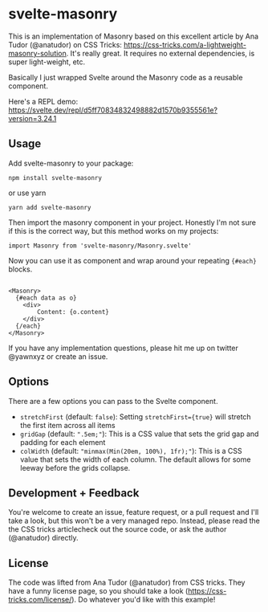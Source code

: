 # svelte-masonry

This is an implementation of Masonry based on this excellent article by Ana Tudor (@anatudor) on CSS Tricks: https://css-tricks.com/a-lightweight-masonry-solution. It's really great. It requires no external dependencies, is super light-weight, etc.

Basically I just wrapped Svelte around the Masonry code as a reusable component.

Here's a REPL demo: https://svelte.dev/repl/d5ff70834832498882d1570b9355561e?version=3.24.1





## Usage

Add svelte-masonry to your package:

```
npm install svelte-masonry
```

or use yarn

```
yarn add svelte-masonry
```

Then import the masonry component in your project. Honestly I'm not sure if this is the correct way, but this method works on my projects:

```
import Masonry from 'svelte-masonry/Masonry.svelte'
```

Now you can use it as component and wrap around your repeating `{#each}` blocks.


```

<Masonry>
  {#each data as o}
    <div>
    	Content: {o.content}
    </div>
  {/each}
</Masonry>

``` 

If you have any implementation questions, please hit me up on twitter @yawnxyz or create an issue.





## Options

There are a few options you can pass to the Svelte component.

- `stretchFirst` (default: `false`): Setting `stretchFirst={true}` will stretch the first item across all items
- `gridGap` (default: `".5em;"`): This is a CSS value that sets the grid gap and padding for each element 
- `colWidth` (default: `"minmax(Min(20em, 100%), 1fr);"`): This is a CSS value that sets the width of each column. The default allows for some leeway before the grids collapse.




## Development + Feedback

You're welcome to create an issue, feature request, or a pull request and I'll take a look, but this won't be a very managed repo. Instead, please read the the CSS tricks articlecheck out the source code, or ask the author (@anatudor) directly.




## License

The code was lifted from Ana Tudor (@anatudor) from CSS tricks. They have a funny license page, so you should take a look (https://css-tricks.com/license/). Do whatever you'd like with this example! 




